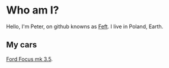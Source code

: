 # Who am I?
Hello, I'm Peter, on github knowns as [Feft](https://github.com/Feft).
I live in Poland, Earth. 

## My cars
[Ford Focus mk 3.5](https://www.autocentrum.pl/oceny/ford/focus/iii/hatchback-5d-facelifting/silnik-benzynowy-1.5-ecoboost-150km-2014-2018/). 
